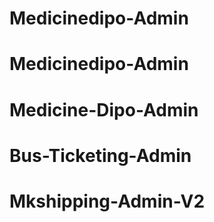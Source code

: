 # Medicinedipo-Admin
# Medicinedipo-Admin
# Medicine-Dipo-Admin
# Bus-Ticketing-Admin
# Mkshipping-Admin-V2
